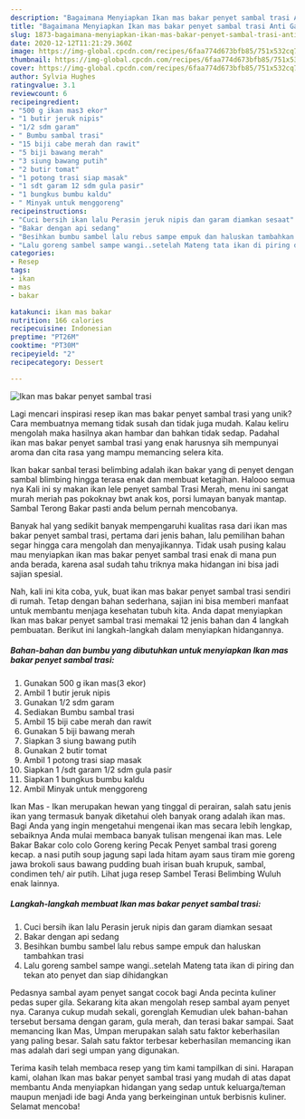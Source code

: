 ```yaml
---
description: "Bagaimana Menyiapkan Ikan mas bakar penyet sambal trasi Anti Gagal"
title: "Bagaimana Menyiapkan Ikan mas bakar penyet sambal trasi Anti Gagal"
slug: 1873-bagaimana-menyiapkan-ikan-mas-bakar-penyet-sambal-trasi-anti-gagal
date: 2020-12-12T11:21:29.360Z
image: https://img-global.cpcdn.com/recipes/6faa774d673bfb85/751x532cq70/ikan-mas-bakar-penyet-sambal-trasi-foto-resep-utama.jpg
thumbnail: https://img-global.cpcdn.com/recipes/6faa774d673bfb85/751x532cq70/ikan-mas-bakar-penyet-sambal-trasi-foto-resep-utama.jpg
cover: https://img-global.cpcdn.com/recipes/6faa774d673bfb85/751x532cq70/ikan-mas-bakar-penyet-sambal-trasi-foto-resep-utama.jpg
author: Sylvia Hughes
ratingvalue: 3.1
reviewcount: 6
recipeingredient:
- "500 g ikan mas3 ekor"
- "1 butir jeruk nipis"
- "1/2 sdm garam"
- " Bumbu sambal trasi"
- "15 biji cabe merah dan rawit"
- "5 biji bawang merah"
- "3 siung bawang putih"
- "2 butir tomat"
- "1 potong trasi siap masak"
- "1 sdt garam 12 sdm gula pasir"
- "1 bungkus bumbu kaldu"
- " Minyak untuk menggoreng"
recipeinstructions:
- "Cuci bersih ikan lalu Perasin jeruk nipis dan garam diamkan sesaat"
- "Bakar dengan api sedang"
- "Besihkan bumbu sambel lalu rebus sampe empuk dan haluskan tambahkan trasi"
- "Lalu goreng sambel sampe wangi..setelah Mateng tata ikan di piring dan tekan ato penyet dan siap dihidangkan"
categories:
- Resep
tags:
- ikan
- mas
- bakar

katakunci: ikan mas bakar 
nutrition: 166 calories
recipecuisine: Indonesian
preptime: "PT26M"
cooktime: "PT30M"
recipeyield: "2"
recipecategory: Dessert

---
```



![Ikan mas bakar penyet sambal trasi](https://img-global.cpcdn.com/recipes/6faa774d673bfb85/751x532cq70/ikan-mas-bakar-penyet-sambal-trasi-foto-resep-utama.jpg)

Lagi mencari inspirasi resep ikan mas bakar penyet sambal trasi yang unik? Cara membuatnya memang tidak susah dan tidak juga mudah. Kalau keliru mengolah maka hasilnya akan hambar dan bahkan tidak sedap. Padahal ikan mas bakar penyet sambal trasi yang enak harusnya sih mempunyai aroma dan cita rasa yang mampu memancing selera kita.

Ikan bakar sanbal terasi belimbing adalah ikan bakar yang di penyet dengan sambal blimbing hingga terasa enak dan membuat ketagihan. Halooo semua nya Kali ini sy makan ikan lele penyet sambal Trasi Merah, menu ini sangat murah meriah pas pokoknay bwt anak kos, porsi lumayan banyak mantap. Sambal Terong Bakar pasti anda belum pernah mencobanya.

Banyak hal yang sedikit banyak mempengaruhi kualitas rasa dari ikan mas bakar penyet sambal trasi, pertama dari jenis bahan, lalu pemilihan bahan segar hingga cara mengolah dan menyajikannya. Tidak usah pusing kalau mau menyiapkan ikan mas bakar penyet sambal trasi enak di mana pun anda berada, karena asal sudah tahu triknya maka hidangan ini bisa jadi sajian spesial.


Nah, kali ini kita coba, yuk, buat ikan mas bakar penyet sambal trasi sendiri di rumah. Tetap dengan bahan sederhana, sajian ini bisa memberi manfaat untuk membantu menjaga kesehatan tubuh kita. Anda dapat menyiapkan Ikan mas bakar penyet sambal trasi memakai 12 jenis bahan dan 4 langkah pembuatan. Berikut ini langkah-langkah dalam menyiapkan hidangannya.

<!--inarticleads1-->

##### Bahan-bahan dan bumbu yang dibutuhkan untuk menyiapkan Ikan mas bakar penyet sambal trasi:

1. Gunakan 500 g ikan mas(3 ekor)
1. Ambil 1 butir jeruk nipis
1. Gunakan 1/2 sdm garam
1. Sediakan  Bumbu sambal trasi
1. Ambil 15 biji cabe merah dan rawit
1. Gunakan 5 biji bawang merah
1. Siapkan 3 siung bawang putih
1. Gunakan 2 butir tomat
1. Ambil 1 potong trasi siap masak
1. Siapkan 1 /sdt garam 1/2 sdm gula pasir
1. Siapkan 1 bungkus bumbu kaldu
1. Ambil  Minyak untuk menggoreng


Ikan Mas - Ikan merupakan hewan yang tinggal di perairan, salah satu jenis ikan yang termasuk banyak diketahui oleh banyak orang adalah ikan mas. Bagi Anda yang ingin mengetahui mengenai ikan mas secara lebih lengkap, sebaiknya Anda mulai membaca banyak tulisan mengenai ikan mas. Lele Bakar Bakar colo colo Goreng kering Pecak Penyet sambal trasi goreng kecap. a nasi putih soup jagung sapi lada hitam ayam saus tiram mie goreng jawa brokoli saus bawang pudding buah irisan buah krupuk, sambal, condimen teh/ air putih. Lihat juga resep Sambel Terasi Belimbing Wuluh enak lainnya. 

<!--inarticleads2-->

##### Langkah-langkah membuat Ikan mas bakar penyet sambal trasi:

1. Cuci bersih ikan lalu Perasin jeruk nipis dan garam diamkan sesaat
1. Bakar dengan api sedang
1. Besihkan bumbu sambel lalu rebus sampe empuk dan haluskan tambahkan trasi
1. Lalu goreng sambel sampe wangi..setelah Mateng tata ikan di piring dan tekan ato penyet dan siap dihidangkan


Pedasnya sambal ayam penyet sangat cocok bagi Anda pecinta kuliner pedas super gila. Sekarang kita akan mengolah resep sambal ayam penyet nya. Caranya cukup mudah sekali, gorenglah Kemudian ulek bahan-bahan tersebut bersama dengan garam, gula merah, dan terasi bakar sampai. Saat memancing Ikan Mas, Umpan merupakan salah satu faktor keberhasilan yang paling besar. Salah satu faktor terbesar keberhasilan memancing ikan mas adalah dari segi umpan yang digunakan. 

Terima kasih telah membaca resep yang tim kami tampilkan di sini. Harapan kami, olahan Ikan mas bakar penyet sambal trasi yang mudah di atas dapat membantu Anda menyiapkan hidangan yang sedap untuk keluarga/teman maupun menjadi ide bagi Anda yang berkeinginan untuk berbisnis kuliner. Selamat mencoba!
